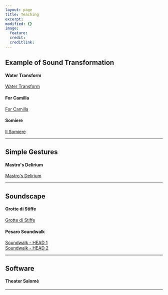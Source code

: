 ```yaml
---
layout: page
title: Teaching
excerpt: 
modified: {} 
image:
  feature: 
  credit: 
  creditlink: 
---
```


## Example of Sound Transformation 

#### Water Transform
<div markdown="0"><a href="https://soundcloud.com/anthony-di-furia/example-water-transform" class="btn">Water Transform</a></div>

#### For Camilla
<div markdown="0"><a href="https://soundcloud.com/anthony-di-furia/for-camilla" class="btn">For Camilla</a></div>

#### Somiere
<div markdown="0"><a href="https://soundcloud.com/anthony-di-furia/il-somiere" class="btn">Il Somiere</a></div>

---

## Simple Gestures 

#### Mastro's Delirium
<div markdown="0"><a href="https://soundcloud.com/anthony-di-furia/mastros-delirium" class="btn">Mastro's Delirium</a></div>

---

## Soundscape 

#### Grotte di Stiffe
<div markdown="0"><a href="https://soundcloud.com/anthony-di-furia/grotte-di-stiffe" class="btn">Grotte di Stiffe</a></div>

#### Pesaro Soundwalk
<div markdown="0"><a href="https://soundcloud.com/anthony-di-furia/soundscape-pesaro-1" class="btn">Soundwalk - HEAD 1</a></div>
<div markdown="0"><a href="https://soundcloud.com/anthony-di-furia/soundscape-pesaro-2" class="btn">Soundwalk - HEAD 2</a></div>

---

## Software
#### Theater Salomè

---





